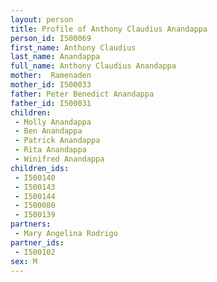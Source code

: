```yaml
---
layout: person
title: Profile of Anthony Claudius Anandappa
person_id: I500069
first_name: Anthony Claudius
last_name: Anandappa
full_name: Anthony Claudius Anandappa
mother:  Ramenaden
mother_id: I500033
father: Peter Benedict Anandappa
father_id: I500031
children:
 - Molly Anandappa
 - Ben Anandappa
 - Patrick Anandappa
 - Rita Anandappa
 - Winifred Anandappa
children_ids:
 - I500140
 - I500143
 - I500144
 - I500080
 - I500139
partners:
 - Mary Angelina Rodrigo
partner_ids:
 - I500102
sex: M
---
```


